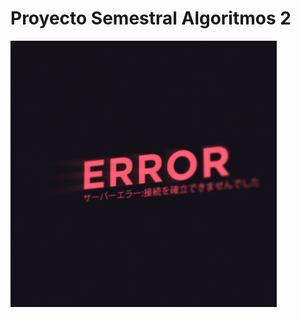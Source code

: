 # Proyecto Semestral Algoritmos 2
![](https://github.com/FedericoLucero/FedericoLucero/blob/main/76cI.gif)
